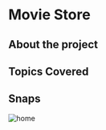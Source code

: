 # Movie Store

## About the project

## Topics Covered

## Snaps

![home](https://drive.google.com/uc?export=view&id=1-Gp0PkZki8S1qoM89JC2PuQr-W5Pa4n0)
